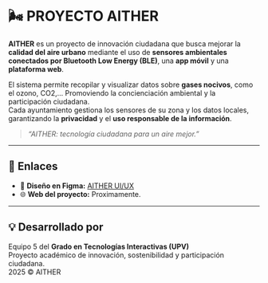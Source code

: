 # 🌬️ PROYECTO AITHER

**AITHER** es un proyecto de innovación ciudadana que busca mejorar la **calidad del aire urbano** mediante el uso de **sensores ambientales conectados por Bluetooth Low Energy (BLE)**, una **app móvil** y una **plataforma web**.

El sistema permite recopilar y visualizar datos sobre **gases nocivos**, como el ozono, CO2,... Promoviendo la concienciación ambiental y la participación ciudadana.  
Cada ayuntamiento gestiona los sensores de su zona y los datos locales, garantizando la **privacidad** y el **uso responsable de la información**.

> *“AITHER: tecnología ciudadana para un aire mejor.”*

---

## 🔗 Enlaces

- 🎨 **Diseño en Figma:** [AITHER UI/UX](https://www.figma.com/design/KpfFKl7ect6Y3GxxlvYcKh/AITHER?node-id=5-253&t=XlFJfDxGVBi3DCMN-1)  
- 🌐 **Web del proyecto:** Proximamente. 
---

## 💡 Desarrollado por

Equipo 5 del **Grado en Tecnologías Interactivas (UPV)**  
Proyecto académico de innovación, sostenibilidad y participación ciudadana.  
2025 © AITHER
